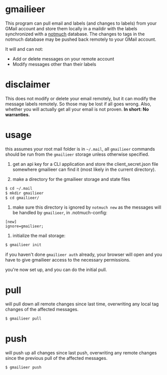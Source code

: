 # gmailieer

This program can pull email and labels (and changes to labels) from your GMail
account and store them locally in a maildir with the labels synchronized with a
[notmuch](https://notmuchmail.org/) database. The changes to tags in the notmuch database may be pushed
back remotely to your GMail account.

It will and can not:
* Add or delete messages on your remote account
* Modify messages other than their labels

# disclaimer

This does not modify or delete your email remotely, but it can modify the
message labels remotely. So those may be lost if all goes wrong. Also, whether
you will actually get all your email is not proven. **In short: No
warranties.**

# usage

this assumes your root mail folder is in `~/.mail`, all `gmailieer` commands
should be run from the `gmailieer` storage unless otherwise specified.

1. get an api key for a CLI application and store the client_secret.json file
   somewhere gmailieer can find it (most likely in the current directory).

1. make a directory for the gmailieer storage and state files

```sh
$ cd ~/.mail
$ mkdir gmailieer
$ cd gmailieer/
```

1. make sure this directory is ignored by `notmuch new` as the messages will be
   handled by `gmailieer`, in .notmuch-config:

```
[new]
ignore=gmailieer;
```

1. initialize the mail storage:

```sh
$ gmailieer init
```

if you haven't done `gmailieer auth` already, your browser will open and you have to
give gmailieer access to the necessary permissions.

you're now set up, and you can do the initial pull.

# pull

will pull down all remote changes since last time, overwriting any local tag
changes of the affected messages.

```sh
$ gmailieer pull
```

# push

will push up all changes since last push, overwriting any remote changes since
the previous pull of the affected messages.

```sh
$ gmailieer push
```

